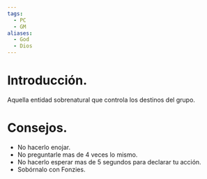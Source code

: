 ```yaml
---
tags:
  - PC
  - GM
aliases:
  - God
  - Dios
---
```

# Introducción.

Aquella entidad sobrenatural que controla los destinos del grupo.

# Consejos.

- No hacerlo enojar.
- No preguntarle mas de 4 veces lo mismo.
- No hacerlo esperar mas de 5 segundos para declarar tu acción.
- Sobórnalo con Fonzies.